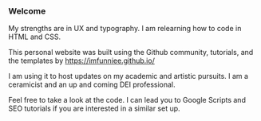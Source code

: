 ### Welcome

My strengths are in UX and typography. I am relearning how to code in HTML and CSS. 

This personal website was built using the Github community, tutorials, and the templates by https://imfunniee.github.io/

I am using it to host updates on my academic and artistic pursuits. I am a ceramicist and an up and coming DEI professional.

Feel free to take a look at the code. I can lead you to Google Scripts and SEO tutorials if you are interested in a similar set up. 

